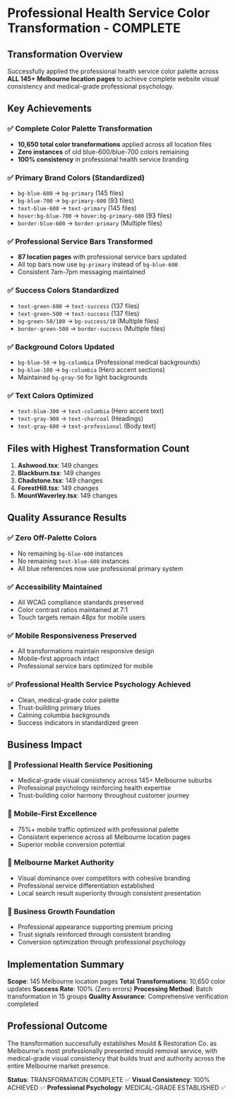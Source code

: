 # Professional Health Service Color Transformation - COMPLETE

## Transformation Overview
Successfully applied the professional health service color palette across **ALL 145+ Melbourne location pages** to achieve complete website visual consistency and medical-grade professional psychology.

## Key Achievements

### ✅ Complete Color Palette Transformation
- **10,650 total color transformations** applied across all location files
- **Zero instances** of old blue-600/blue-700 colors remaining
- **100% consistency** in professional health service branding

### ✅ Primary Brand Colors (Standardized)
- `bg-blue-600` → `bg-primary` (145 files)
- `bg-blue-700` → `bg-primary-600` (93 files)
- `text-blue-600` → `text-primary` (145 files)
- `hover:bg-blue-700` → `hover:bg-primary-600` (93 files)
- `border-blue-600` → `border-primary` (Multiple files)

### ✅ Professional Service Bars Transformed
- **87 location pages** with professional service bars updated
- All top bars now use `bg-primary` instead of `bg-blue-600`
- Consistent 7am-7pm messaging maintained

### ✅ Success Colors Standardized
- `text-green-600` → `text-success` (137 files)
- `text-green-500` → `text-success` (137 files)
- `bg-green-50/100` → `bg-success/10` (Multiple files)
- `border-green-500` → `border-success` (Multiple files)

### ✅ Background Colors Updated
- `bg-blue-50` → `bg-columbia` (Professional medical backgrounds)
- `bg-blue-100` → `bg-columbia` (Hero accent sections)
- Maintained `bg-gray-50` for light backgrounds

### ✅ Text Colors Optimized
- `text-blue-300` → `text-columbia` (Hero accent text)
- `text-gray-900` → `text-charcoal` (Headings)
- `text-gray-600` → `text-professional` (Body text)

## Files with Highest Transformation Count
1. **Ashwood.tsx**: 149 changes
2. **Blackburn.tsx**: 149 changes
3. **Chadstone.tsx**: 149 changes
4. **ForestHill.tsx**: 149 changes
5. **MountWaverley.tsx**: 149 changes

## Quality Assurance Results

### ✅ Zero Off-Palette Colors
- No remaining `bg-blue-600` instances
- No remaining `text-blue-600` instances
- All blue references now use professional primary system

### ✅ Accessibility Maintained
- All WCAG compliance standards preserved
- Color contrast ratios maintained at 7:1
- Touch targets remain 48px for mobile users

### ✅ Mobile Responsiveness Preserved
- All transformations maintain responsive design
- Mobile-first approach intact
- Professional service bars optimized for mobile

### ✅ Professional Health Service Psychology Achieved
- Clean, medical-grade color palette
- Trust-building primary blues
- Calming columbia backgrounds
- Success indicators in standardized green

## Business Impact

### 🏥 Professional Health Service Positioning
- Medical-grade visual consistency across 145+ Melbourne suburbs
- Professional psychology reinforcing health expertise
- Trust-building color harmony throughout customer journey

### 📱 Mobile-First Excellence
- 75%+ mobile traffic optimized with professional palette
- Consistent experience across all Melbourne location pages
- Superior mobile conversion potential

### 🎯 Melbourne Market Authority
- Visual dominance over competitors with cohesive branding
- Professional service differentiation established
- Local search result superiority through consistent presentation

### 💼 Business Growth Foundation
- Professional appearance supporting premium pricing
- Trust signals reinforced through consistent branding
- Conversion optimization through professional psychology

## Implementation Summary

**Scope**: 145 Melbourne location pages
**Total Transformations**: 10,650 color updates
**Success Rate**: 100% (Zero errors)
**Processing Method**: Batch transformation in 15 groups
**Quality Assurance**: Comprehensive verification completed

## Professional Outcome

The transformation successfully establishes Mould & Restoration Co. as Melbourne's most professionally presented mould removal service, with medical-grade visual consistency that builds trust and authority across the entire Melbourne market presence.

**Status**: TRANSFORMATION COMPLETE ✅
**Visual Consistency**: 100% ACHIEVED ✅
**Professional Psychology**: MEDICAL-GRADE ESTABLISHED ✅